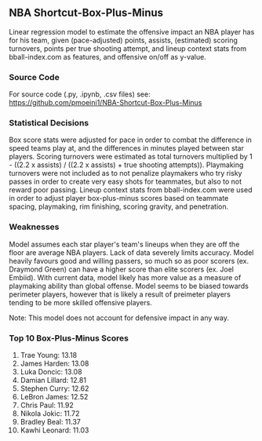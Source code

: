 ## NBA Shortcut-Box-Plus-Minus

Linear regression model to estimate the offensive impact an NBA player has for his team, given (pace-adjusted) points, assists, (estimated) scoring turnovers, points per true shooting attempt, and lineup context stats from bball-index.com as features, and offensive on/off as y-value.

### Source Code
For source code (.py, .ipynb, .csv files) see: https://github.com/pmoeini1/NBA-Shortcut-Box-Plus-Minus

### Statistical Decisions
Box score stats were adjusted for pace in order to combat the difference in speed teams play at, and the differences in minutes played between star players.
Scoring turnovers were estimated as total turnovers multiplied by 1 - ((2.2 x assists) / ((2.2 x assists) + true shooting attempts)).
Playmaking turnovers were not included as to not penalize playmakers who try risky passes in order to create very easy shots for teammates, but also to not reward poor passing.
Lineup context stats from bball-index.com were used in order to adjust player box-plus-minus scores based on teammate spacing, playmaking, rim finishing, scoring gravity, and penetration.

### Weaknesses
Model assumes each star player's team's lineups when they are off the floor are average NBA players.
Lack of data severely limits accuracy.
Model heavily favours good and willing passers, so much so as poor scorers (ex. Draymond Green) can have a higher score than elite scorers (ex. Joel Embiid).
With current data, model likely has more value as a measure of playmaking ability than global offense. Model seems to be biased towards perimeter players, however that is likely a result of preimeter players tending to be more skilled offensive players.

Note: This model does not account for defensive impact in any way.

### Top 10 Box-Plus-Minus Scores
1. Trae Young: 13.18
2. James Harden: 13.08
3. Luka Doncic: 13.08
4. Damian Lillard: 12.81
5. Stephen Curry: 12.62
6. LeBron James: 12.52
7. Chris Paul: 11.92
8. Nikola Jokic: 11.72
9. Bradley Beal: 11.37
10. Kawhi Leonard: 11.03
